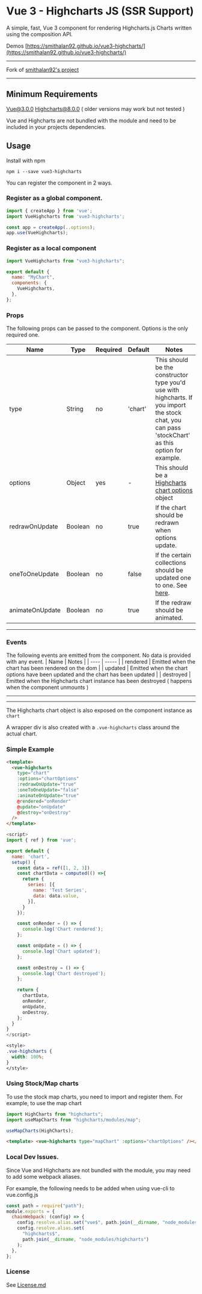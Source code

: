 # Vue 3 - Highcharts JS (SSR Support)

A simple, fast, Vue 3 component for rendering Highcharts.js Charts written using the composition API.

Demos [https://smithalan92.github.io/vue3-highcharts/](https://smithalan92.github.io/vue3-highcharts/)

---

Fork of [smithalan92's project](https://github.com/smithalan92/vue3-highcharts)

---

## Minimum Requirements

Vue@3.0.0
Highcharts@8.0.0 ( older versions may work but not tested )

Vue and Highcharts are not bundled with the module and need to be included in your projects dependencies.

## Usage

Install with npm

```
npm i --save vue3-highcharts
```

You can register the component in 2 ways.

### Register as a global component.

```js
import { createApp } from 'vue';
import VueHighcharts from 'vue3-highcharts';

const app = createApp(..options);
app.use(VueHighcharts);
```

### Register as a local component

```js
import VueHighcharts from "vue3-highcharts";

export default {
  name: "MyChart",
  components: {
    VueHighcharts,
  },
};
```

### Props

The following props can be passed to the component. Options is the only required one.

| Name            | Type    | Required | Default | Notes                                                                                                                                              |
| --------------- | ------- | -------- | ------- | -------------------------------------------------------------------------------------------------------------------------------------------------- |
| type            | String  | no       | 'chart' | This should be the constructor type you'd use with highcharts. If you import the stock chat, you can pass 'stockChart' as this option for example. |
| options         | Object  | yes      | -       | This should be a [Highcharts chart options](https://api.highcharts.com/highcharts/) object                                                         |
| redrawOnUpdate  | Boolean | no       | true    | If the chart should be redrawn when options update.                                                                                                |
| oneToOneUpdate  | Boolean | no       | false   | If the certain collections should be updated one to one. See [here](https://api.highcharts.com/class-reference/Highcharts.Chart#update).           |
| animateOnUpdate | Boolean | no       | true    | If the redraw should be animated.                                                                                                                  |

---

### Events

The following events are emitted from the component. No data is provided with any event.
| Name | Notes |
| ---- | ----- |
| rendered | Emitted when the chart has been rendered on the dom |
| updated | Emitted when the chart options have been updated and the chart has been updated |
| destroyed | Emitted when the Highcharts chart instance has been destroyed ( happens when the component unmounts )

---

---

The Highcharts chart object is also exposed on the component instance as `chart`

A wrapper div is also created with a `.vue-highcharts` class around the actual chart.

### Simple Example

```html
<template>
  <vue-highcharts
    type="chart"
    :options="chartOptions"
    :redrawOnUpdate="true"
    :oneToOneUpdate="false"
    :animateOnUpdate="true"
    @rendered="onRender"
    @update="onUpdate"
    @destroy="onDestroy"
  />
</template>
```

```js
<script>
import { ref } from 'vue';

export default {
  name: 'chart',
  setup() {
    const data = ref([1, 2, 3])
    const chartData = computed(() =>{
      return {
        series: [{
          name: 'Test Series',
          data: data.value,
        }],
      }
    });

    const onRender = () => {
      console.log('Chart rendered');
    };

    const onUpdate = () => {
      console.log('Chart updated');
    };

    const onDestroy = () => {
      console.log('Chart destroyed');
    };

    return {
      chartData,
      onRender,
      onUpdate,
      onDestroy,
    };
  }
}
</script>
```

```css
<style>
.vue-highcharts {
  width: 100%;
}
</style>
```

### Using Stock/Map charts

To use the stock map charts, you need to import and register them. For example, to use the map chart

```js
import HighCharts from "highcharts";
import useMapCharts from "highcharts/modules/map";

useMapCharts(HighCharts);
```

```html
<template> <vue-highcharts type="mapChart" :options="chartOptions" /></template>
```

### Local Dev Issues.

Since Vue and Highcharts are not bundled with the module, you may need to add some webpack aliases.

For example, the following needs to be added when using vue-cli to vue.config.js

```js
const path = require("path");
module.exports = {
  chainWebpack: (config) => {
    config.resolve.alias.set("vue$", path.join(__dirname, "node_modules/vue"));
    config.resolve.alias.set(
      "highcharts$",
      path.join(__dirname, "node_modules/highcharts")
    );
  },
};
```

### License

See [License.md](./LICENSE.md)
